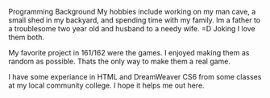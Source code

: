 Programming Background
My hobbies include working on my man cave, a small shed in my backyard, and spending time with my family. Im a father to a troublesome two year old and husband to a needy wife. =D Joking I love them both.

My favorite project in 161/162 were the games. I enjoyed making them as random as possible. Thats the only way to make them a real game.

I have some experiance in HTML and DreamWeaver CS6 from some classes at my local community college. I hope it helps me out here.
